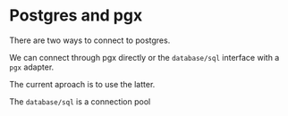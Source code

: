 # Postgres and pgx

There are two ways to connect to postgres.

We can connect through pgx directly or the `database/sql` interface with a `pgx` adapter.

The current aproach is to use the latter.

The `database/sql` is a connection pool
